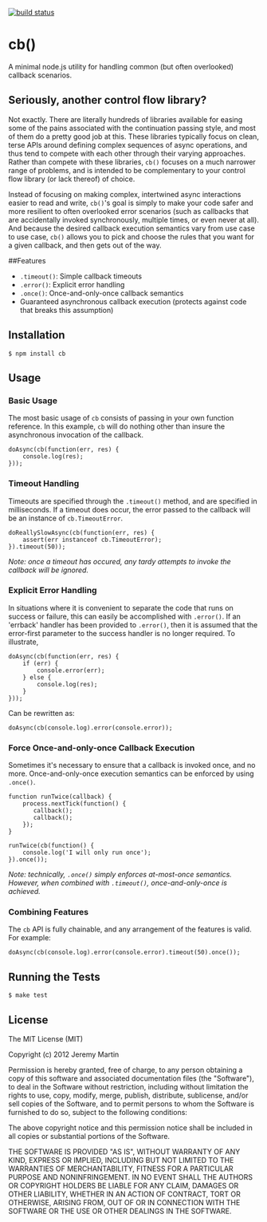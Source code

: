 [![build status](https://secure.travis-ci.org/jmar777/cb.png)](http://travis-ci.org/jmar777/cb)
# cb()

A minimal node.js utility for handling common (but often overlooked) callback scenarios.

## Seriously, another control flow library?

Not exactly. There are literally hundreds of libraries available for easing some of the pains associated with the continuation
passing style, and most of them do a pretty good job at this. These libraries typically focus on clean, terse APIs around
defining complex sequences of async operations, and thus tend to compete with each other through their varying approaches.
Rather than compete with these libraries, `cb()` focuses on a much narrower range of problems, and is intended to be complementary
to your control flow library (or lack thereof) of choice.

Instead of focusing on making complex, intertwined async interactions easier to read and write, `cb()`'s goal is simply to make
your code safer and more resilient to often overlooked error scenarios (such as callbacks that are accidentally invoked
synchronously, multiple times, or even never at all).  And because the desired callback execution semantics vary from use case to use
case, `cb()` allows you to pick and choose the rules that you want for a given callback, and then gets out of the way.

##Features

  * `.timeout()`: Simple callback timeouts
  * `.error()`: Explicit error handling
  * `.once()`: Once-and-only-once callback semantics
  *  Guaranteed asynchronous callback execution (protects against code that breaks this assumption)

## Installation

    $ npm install cb

## Usage

### Basic Usage

The most basic usage of `cb` consists of passing in your own function reference. In this example, `cb` will do nothing other
than insure the asynchronous invocation of the callback.

    doAsync(cb(function(err, res) {
        console.log(res);
    }));

### Timeout Handling

Timeouts are specified through the `.timeout()` method, and are specified in milliseconds.  If a timeout does occur, the error
passed to the callback will be an instance of `cb.TimeoutError`.

    doReallySlowAsync(cb(function(err, res) {
        assert(err instanceof cb.TimeoutError);
    }).timeout(50));

*Note: once a timeout has occured, any tardy attempts to invoke the callback will be ignored.*

### Explicit Error Handling

In situations where it is convenient to separate the code that runs on success or failure, this can easily be accomplished
with `.error()`.  If an 'errback' handler has been provided to `.error()`, then it is assumed that the error-first parameter
to the success handler is no longer required.  To illustrate,

    doAsync(cb(function(err, res) {
        if (err) {
            console.error(err);
        } else {
            console.log(res);
        }
    }));

Can be rewritten as:

    doAsync(cb(console.log).error(console.error));

### Force Once-and-only-once Callback Execution

Sometimes it's necessary to ensure that a callback is invoked once, and no more. Once-and-only-once execution semantics can be
enforced by using `.once()`.

    function runTwice(callback) {
        process.nextTick(function() {
           callback();
           callback(); 
        }); 
    }

    runTwice(cb(function() {
        console.log('I will only run once');
    }).once());

*Note: technically, `.once()` simply enforces at-most-once semantics. However, when combined with `.timeout()`, once-and-only-once
is achieved.*

### Combining Features

The `cb` API is fully chainable, and any arrangement of the features is valid.  For example:

    doAsync(cb(console.log).error(console.error).timeout(50).once());

## Running the Tests

    $ make test

## License 

The MIT License (MIT)

Copyright (c) 2012 Jeremy Martin

Permission is hereby granted, free of charge, to any person obtaining a copy of this software and associated documentation files (the "Software"), to deal in the Software without restriction, including without limitation the rights to use, copy, modify, merge, publish, distribute, sublicense, and/or sell copies of the Software, and to permit persons to whom the Software is furnished to do so, subject to the following conditions:

The above copyright notice and this permission notice shall be included in all copies or substantial portions of the Software.

THE SOFTWARE IS PROVIDED "AS IS", WITHOUT WARRANTY OF ANY KIND, EXPRESS OR IMPLIED, INCLUDING BUT NOT LIMITED TO THE WARRANTIES OF MERCHANTABILITY, FITNESS FOR A PARTICULAR PURPOSE AND NONINFRINGEMENT. IN NO EVENT SHALL THE AUTHORS OR COPYRIGHT HOLDERS BE LIABLE FOR ANY CLAIM, DAMAGES OR OTHER LIABILITY, WHETHER IN AN ACTION OF CONTRACT, TORT OR OTHERWISE, ARISING FROM, OUT OF OR IN CONNECTION WITH THE SOFTWARE OR THE USE OR OTHER DEALINGS IN THE SOFTWARE.
